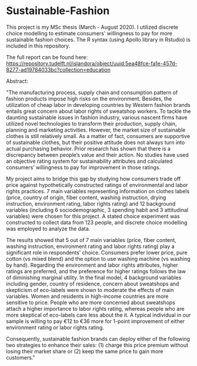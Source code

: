 # Sustainable-Fashion

This project is my MSc thesis (March - August 2020). I utilized discrete choice modelling to estimate consumers' willingness to pay for more sustainable fashion choices. The R syntax (using Apollo library in Rstudio) is included in this repository.

The full report can be found here:
https://repository.tudelft.nl/islandora/object/uuid:5ea48fce-fa1e-457d-8277-ad19784033bc?collection=education

Abstract:

"The manufacturing process, supply chain and consumption pattern of fashion products impose high risks on the environment. Besides, the utilization of cheap labor in developing countries by Western fashion brands entails great concern about labor rights of sweatshop workers. To tackle the daunting sustainable issues in fashion industry, various nascent firms have utilized novel technologies to transform their production, supply chain, planning and marketing activities. However, the market size of sustainable clothes is still relatively small. As a matter of fact, consumers are supportive of sustainable clothes, but their positive attitude does not always turn into actual purchasing behavior. Prior research has shown that there is a discrepancy between people’s value and their action. No studies have used an objective rating system for sustainability attributes and calculated consumers’ willingness to pay for improvement in those ratings. 

My project aims to bridge this gap by studying how consumers trade off price against hypothetically constructed ratings of environmental and labor rights practices. 7 main variables representing information on clothes labels (price, country of origin, fiber content, washing instruction, drying instruction, environment rating, labor rights rating) and 12 background variables (including 6 sociodemographic, 3 spending habit and 3 attitudinal variables) were chosen for this project. A stated choice experiment was constructed to collect data from 123 people, and discrete choice modelling was employed to analyze the data. 

The results showed that 5 out of 7 main variables (price, fiber content, washing instruction, environment rating and labor rights rating) play a significant role in respondents’ choice. Consumers prefer lower price, pure cotton (vs mixed blend) and the option to use washing machine (vs washing by hand). Regarding the environment and labor rights attributes, higher ratings are preferred, and the preference for higher ratings follows the law of diminishing marginal utility. In the final model, 4 background variables including gender, country of residence, concern about sweatshops and skepticism of eco-labels were shown to moderate the effects of main variables. Women and residents in high-income countries are more sensitive to price. People who are more concerned about sweatshops attach a higher importance to labor rights rating, whereas people who are more skeptical of eco-labels care less about the it. A typical individual in our sample is willing to pay €12 to €36 more for 1-point improvement of either environment rating or labor rights rating. 

Consequently, sustainable fashion brands can deploy either of the following two strategies to enhance their sales: (1) charge this price premium without losing their market share or (2) keep the same price to gain more customers."

